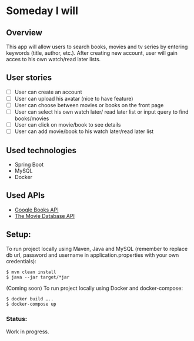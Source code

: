 # **Someday I will**

## Overview
This app will allow users to search books, movies and tv series by entering keywords (title, author, etc.).
After creating new account, user will gain acces to his own watch/read later lists.

## User stories
 - [ ] User can create an account
 - [ ] User can upload his avatar (nice to have feature)
 - [ ] User can choose between movies or books on the front page
 - [ ] User can select his own watch later/ read later list or input query to find books/movies
 - [ ] User can click on movie/book to see details
 - [ ] User can add movie/book to his watch later/read later list

## Used technologies
* Spring Boot
* MySQL
* Docker

## Used APIs
* [Google Books API](https://developers.google.com/books)
* [The Movie Database API](https://developers.themoviedb.org/3/genres/get-tv-list)

## Setup:
To run project locally using Maven, Java and MySQL (remember to replace db url, password and username in application.properties with your own credentials):
```
$ mvn clean install
$ java --jar target/*jar
```
(Coming soon)
To run project locally using Docker and docker-compose:
```
$ docker build …..
$ docker-compose up
```


### Status:
Work in progress. 
